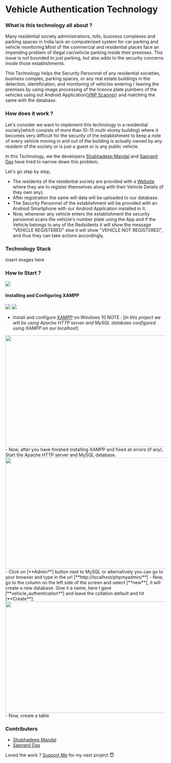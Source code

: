 # **Vehicle Authentication Technology**

### What is this technology all about ?

Many residential society administrations, tolls, business complexes and parking spaces in India lack an computerized system for car parking and vehicle monitoring.Most of the commercial and residential places face an impending problem of illegal car/vehicle parking inside their premises. This issue is not bounded to just parking, but also adds to the
security concerns inside those establishments.

This Technology helps the Security Personnel of any residential societies, business complex, parking spaces, or any real estate buildings in the detection, identification, and monitoring of vehicles entering / leaving the premises by using image processing of the licence plate pumbers of the vehicles using out Android Application([VNP Scanner](<give the download link here>)) and matching the same with the database.

### How does it work ?

Let's consider we want to implement this technology in a residential society(which consists of more than 10-15 multi-storey building) where it becomes very difficult for the security of the establishment to keep a note of every vehicle moving in and out of the building is actually owned by any resident of the society or is just a guest or is any public vehicle.

In this Technology, we the developers [Shubhadeep Mandal](https://github.com/shubhadeepmandal394) and [Sapnanil Das](https://github.com/sapnanil7) have tried to narrow down this problem;

Let's go step by step,

- The residents of the residential society are provided with a [Website](<give the link to the website here>) where they are to register themselves along with their Vehicle Details (if they own any).
- After registration the same will data will be uploaded to our database.
- The Security Personnel of the establishment will be provided with an Android Smartphone with our Android Application installed in it.
- Now, whenever any vehicle enters the establishment the security personnel scans the vehicle's number plate using the App and if the Vehicle belongs to any of the Redsidents it will show the message "VEHICLE REGISTERED" else it will show "VEHICLE NOT REGISTERED", and thus they can take actions accordingly.

### Technology Stack

insert images here


### How to Start ?
<a href="https://github.com/shubhadeepmandal394/vehicle-authentication-technology/blob/master/LICENSE"><img src="https://img.shields.io/badge/License-MIT-orange"></a>

#### Installing and Configuring XAMPP
<a><img src="https://img.shields.io/badge/Server-Apache-yellow"></a>
<a><img src="https://img.shields.io/badge/Database-MySQL-blue"></a>


- Install and configure [XAMPP](https://pureinfotech.com/install-xampp-windows-10/) on Windows 10
  NOTE : [*In this project we will be using Apache HTTP server and MySQL database configured using XAMPP on our localhost*]
<img src="https://github.com/shubhadeepmandal394/vehicle-authentication-technology/blob/master/assets/img/xampp_screenshot_1.jpg" width="600" height="350">
- Now, after you have finished installing XAMPP and fixed all errors (if any), Start the Apache HTTP server and MySQL database.
<img src="https://github.com/shubhadeepmandal394/vehicle-authentication-technology/blob/master/assets/img/xampp_screenshot_2.png" width="600" height="350">
- Click on [**Admin**] button next to MySQL or alternatively you can go to your browser and type in the url [**http://localhost/phpmyadmin/**]
- Now, go to the column on the left side of the screen and select [**new**], it will create a new database. Give it a name, here I gave [**vehicle_authentication**] and leave the collation default and hit [**Create**].
<img src="https://github.com/shubhadeepmandal394/vehicle-authentication-technology/blob/master/assets/img/xampp_screenshot_3.png" width="600" height="350">
- Now, create a table 


### Contributers
- [Shubhadeep Mandal](https://github.com/shubhadeepmandal394)
- [Sapnanil Das](https://github.com/sapnanil7)

Loved the work ? [Support Me](https://paypal.me/shubhadeepmandal394?locale.x=en_GB) for my next project 😇